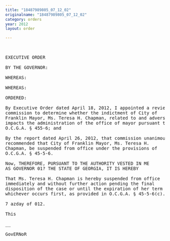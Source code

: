 ```yaml
---
title: "18487989805_07_12_02"
originalname: "18487989805_07_12_02"
category: orders
year: 2012
layout: order

---
```

<pre>
 

EXECUTIVE ORDER

BY THE GOVERNOR:

WHEREAS:

WHEREAS:

ORDERED:

By Executive Order dated April 18, 2012, I appointed a review
commission to determine whether the indictment of City of
Franklin Mayor, Ms. Teresa H. Chapman, related to and adversely
impacts the administration of the office of mayor pursuant to
O.C.G.A. § 455-6; and

By the report dated April 26, 2012, that commission unanimously
recommended that City of Franklin Mayor, Ms. Teresa H.
Chapman, be suspended from office under the provisions of
O.C.G.A. § 45-5-6.

Now, THEREFORE, PURSUANT TO THE AUTHORITY VESTED IN ME
AS GOVERNOR 01? THE STATE OF GEORGIA, IT IS HEREBY

That Ms. Teresa H. Chapman is hereby suspended from office
immediately and without further action pending the final
disposition of the case or until the expiration of her term of office,
whichever occurs first, as provided in O.C.G.A. § 45-5-6(c).

7 azday of 012.

This

__ 

GovERNoR

</pre>

